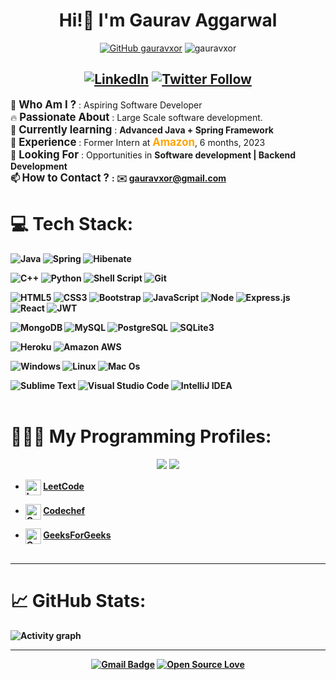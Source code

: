 <h1 align="center"> Hi!👋 I'm Gaurav Aggarwal</h1>
<div align="center">

[![GitHub gauravxor](https://img.shields.io/github/followers/gauravxor?label=follow&style=?style=for-the-badge&logo=github)](https://github.com/gauravxor)
<img src="https://komarev.com/ghpvc/?username=gauravxor&label=Profile%20views&color=0e75b6&style=flat" alt="gauravxor" />


[![LinkedIn](https://img.shields.io/badge/linkedin-%231E77B5.svg?&style=for-the-badge&logo=linkedin&logoColor=white)](https://www.linkedin.com/comm/mynetwork/discovery-see-all?usecase=people_follows&followMember=gauravxor)
[![Twitter Follow](https://img.shields.io/badge/Twitter-1DA1F2?style=for-the-badge&logo=twitter&logoColor=white)](https://twitter.com/gauravxor)
---
</div>


<!-- # 💫 About Me: -->
🤔 **<span style="font-size: 1.2em;">Who Am I ?</span>** : Aspiring Software Developer <br>
🔥 **<span style="font-size: 1.2em;">Passionate About</span>** : Large Scale software development. <br>
🌱 **<span style="font-size: 1.2em;">Currently learning</span>** : <strong>Advanced Java + Spring Framework</strong><br>
💼 **<span style="font-size: 1.2em;">Experience</span>** : Former Intern at **<span style="color:Orange; font-size: 1.2em; font-weight: bold;">Amazon</span>**, 6 months, 2023<br>
👯 **<span style="font-size: 1.2em;">Looking For </span>** : Opportunities in <strong>Software development | Backend Development <strong> <br>
📫 **<span style="font-size: 1.2em;">How to Contact ? </span>**: ✉️ gauravxor@gmail.com <br>
# 💻 Tech Stack:
![Java](https://img.shields.io/badge/Java-ED8B00?style=for-the-badge&logo=openjdk&logoColor=white)
![Spring](https://img.shields.io/badge/Spring-6DB33F?style=for-the-badge&logo=spring&logoColor=white)
![Hibenate](https://img.shields.io/badge/Hibernate-59666C?style=for-the-badge&logo=Hibernate&logoColor=white)


![C++](https://img.shields.io/badge/C%2B%2B-00599C?style=for-the-badge&logo=c%2B%2B&logoColor=white)
![Python](https://img.shields.io/badge/Python-3776AB?style=for-the-badge&logo=python&logoColor=white)
![Shell Script](https://img.shields.io/badge/Shell_Script-121011?style=for-the-badge&logo=gnu-bash&logoColor=white)
![Git](https://img.shields.io/badge/GIT-E44C30?style=for-the-badge&logo=git&logoColor=white)


![HTML5](https://img.shields.io/badge/HTML5-239120?style=for-the-badge&logo=html5&logoColor=white)
![CSS3](https://img.shields.io/badge/CSS3-239120?&style=for-the-badge&logo=css3&logoColor=white)
![Bootstrap](https://img.shields.io/badge/Bootstrap-563D7C?style=for-the-badge&logo=bootstrap&logoColor=white)
![JavaScript](https://img.shields.io/badge/JavaScript-F7DF1E?style=for-the-badge&logo=javascript&logoColor=black)
![Node](https://img.shields.io/badge/Node-43853D?style=for-the-badge&logo=node.js&logoColor=white)
![Express.js](https://img.shields.io/badge/Express.js-404D59?style=for-the-badge)
![React](https://img.shields.io/badge/React-20232A?style=for-the-badge&logo=react&logoColor=61DAFB)
![JWT](https://img.shields.io/badge/json%20web%20tokens-323330?style=for-the-badge&logo=json-web-tokens&logoColor=pink)


![MongoDB](https://img.shields.io/badge/MongoDB-4EA94B?style=for-the-badge&logo=mongodb&logoColor=white)
![MySQL](https://img.shields.io/badge/MySQL-00000F?style=for-the-badge&logo=mysql&logoColor=white)
![PostgreSQL](https://img.shields.io/badge/PostgreSQL-316192?style=for-the-badge&logo=postgresql&logoColor=white)
![SQLite3](https://img.shields.io/badge/SQLite-07405E?style=for-the-badge&logo=sqlite&logoColor=white)

![Heroku](https://img.shields.io/badge/Heroku-430098?style=for-the-badge&logo=heroku&logoColor=white)
![Amazon AWS](https://img.shields.io/badge/Amazon_AWS-232F3E?style=for-the-badge&logo=amazon-aws&logoColor=white)

![Windows](https://img.shields.io/badge/Windows-0078D6?style=for-the-badge&logo=windows&logoColor=white)
![Linux](https://img.shields.io/badge/Linux-FCC624?style=for-the-badge&logo=linux&logoColor=black)
![Mac Os](https://img.shields.io/badge/mac%20os-000000?style=for-the-badge&logo=apple&logoColor=white)

![Sublime Text](https://img.shields.io/badge/sublime_text-%23575757.svg?&style=for-the-badge&logo=sublime-text&logoColor=important)
![Visual Studio Code](https://img.shields.io/badge/Visual_Studio_Code-0078D4?style=for-the-badge&logo=visual%20studio%20code&logoColor=white)
![IntelliJ IDEA](https://img.shields.io/badge/IntelliJIDEA-000000.svg?style=for-the-badge&logo=intellij-idea&logoColor=white)
<br><br>



# 🧑🏻‍💻 My Programming Profiles:
<div align="center">

 [![](https://cp-logo.vercel.app/leetcode/timecop)](https://leetcode.com/timecop/)
 [![](https://cp-logo.vercel.app/codechef/timecop)](https://codechef.com/users/timecop/)

</div>

 * <img src = "https://upload.wikimedia.org/wikipedia/commons/1/19/LeetCode_logo_black.png" title = "Leetcode" align = "center" width = 25 height = 25/>  <a href = "https://leetcode.com/timecop/">LeetCode</a>

 * <img src = "https://api.iconify.design/simple-icons/codechef.svg?color=white" title = "Codechef" align = "center" width = 25 height = 25/> <a href = "https://www.codechef.com/users/timecop">Codechef</a><br>

 * <img src = "https://web.archive.org/web/20220419201035/https://img.icons8.com/color/452/GeeksforGeeks.png" title = "GeeksForGeeks" align = "center" width = 25 height = 25/>  <a href = "https://auth.geeksforgeeks.org/user/timecop/">GeeksForGeeks</a><br><br>
---

# 📈 GitHub Stats:
![Activity graph](https://github-readme-activity-graph.vercel.app/graph?username=gauravxor&bg_color=ffffff&color=ff7b00&line=000000&point=1a0f0f&area=true&hide_border=true)

---


<div align="center">

[![Gmail Badge](https://img.shields.io/badge/-gauravxor-c14438?style=flat-square&logo=Gmail&logoColor=white&link=mailto:gauravxor@gmail.com)](mailto:gauravxor@gmail.com)
[![Open Source Love](https://badges.frapsoft.com/os/v2/open-source.svg?v=103)](https://github.com/gauravxor)


</div>
